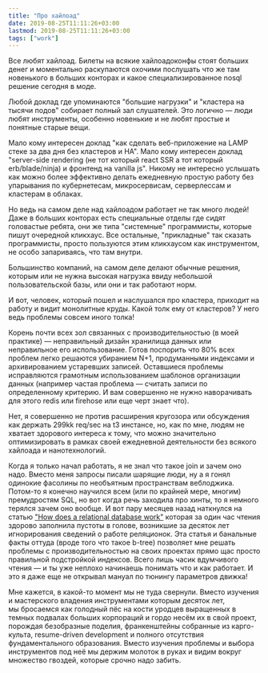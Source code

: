 ```yaml
---
title: "Про хайлоад"
date: 2019-08-25T11:11:26+03:00
lastmod: 2019-08-25T11:11:26+03:00
tags: ["work"]
---
```


Все любят хайлоад. Билеты на всякие хайлоадоконфы стоят больших денег и моментально раскупаются охочими послушать что же там новенького в больших конторах и какое специализированное nosql решение сегодня в моде.

Любой доклад где упоминаются "большие нагрузки" и "кластера на тысячи подов" собирает полный зал слушателей. Это логично — люди любят инструменты, особенно новенькие и не любят простые и понятные старые вещи.

Мало кому интересен доклад "как сделать веб-приложение на LAMP стеке за два дня без кластеров и HA". Мало кому интересен доклад "server-side rendering (не тот который react SSR а тот который erb/blade/ninja) и фронтенд на vanilla js". Никому не интересно услышать как можно более эффективно делать ежедневную простую работу без упарывания по кубернетесам, микросервисам, серверлессам и кластерам в облаках.

Но ведь на самом деле над хайлоадом работает не так много людей! Даже в больших конторах есть специальные отделы где сидят головастые ребята, они же типа "системные" программисты, которые пишут очередной кликхаус. Все остальные, "прикладные" так сказать программисты, просто пользуются этим кликхаусом как инструментом, не особо запариваясь, что там внутри.

Большинство компаний, на самом деле делают обычные решения, которым или не нужна высокая нагрузка ввиду небольшой пользовательской базы, или они и так работают норм.

И вот, человек, который пошел и наслушался про кластера, приходит на работу и видит монолитные круды. Какой толк ему от кластеров? У него ведь проблемы совсем иного толка!

Корень почти всех зол связанных с производительностью (в моей практике) — неправильный дизайн хранилища данных или неправильное его использование. Готов поспорить что 80% всех проблем легко решаются убиранием N+1, продуманными индексами и архивированием устаревших записей. Оставшиеся проблемы исправляются грамотным использованием шаблонов организации данных (например частая проблема — считать записи по определенному критерию. И вам совершенно не нужно наворачивать для этого redis или firehose или еще черт знает что).

Нет, я совершенно не против расширения кругозора или обсуждения как держать 299kk req/sec на t3 инстансе, но, как по мне, людям не хватает здорового интереса к тому, что можно значительно оптимизировать в рамках своей ежедневной деятельности без всякого хайлоада и нанотехнологий.

Когда я только начал работать, я не знал что такое join и зачем оно надо. Вместо меня запросы писали шарящие люди, ну а я гонял одинокие фасолины по необъятным пространствам веблоджика. Потом-то я конечно научился всем (или по крайней мере, многим) премудростям SQL, но вот когда речь заходила про хинты, то я немного терялся зачем оно вообще. И вот пару месяцев назад наткнулся на статью ["How does a relational database work"](http://coding-geek.com/how-databases-work/) которая за один час чтения здорово заполнила пустоты в голове, возникшие за десяток лет игнорирования сведений о работе реляционок. Эта статья и банальные факты оттуда (вроде того что такое b-tree) позволяет мне решать проблемы с производительностью на своих проектах прямо щас просто правильной подстройкой индексов. Всего лишь часик вдумчивого чтения — и ты уже неплохо начинаешь понимать что и как работает. И это я даже еще не открывал мануал по тюнингу параметров движка!

Мне кажется, в какой-то момент мы не туда свернули. Вместо изучения и мастерского владения инструментами которым десяток лет, мы бросаемся как голодный пёс на кости уродцев выращенных в темных подвалах больших корпораций и гордо несём их в свой проект, порождая безобразные поделия, франкенштейны собранные из карго-культа, resume-driven development и полного отсутствия фундаментального образования. Вместо изучения проблемы и выбора инструментов под неё мы держим молоток в руках и видим вокруг множество гвоздей, которые срочно надо забить.
